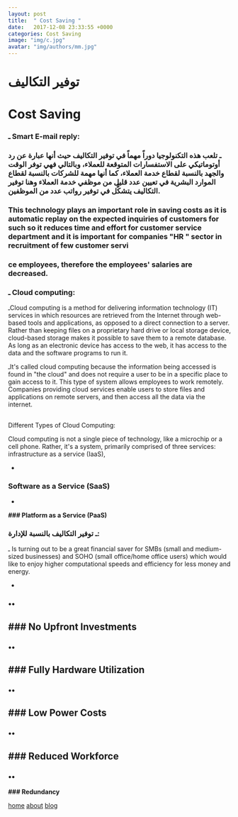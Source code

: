 ```yaml
---
layout: post
title:  " Cost Saving "
date:   2017-12-08 23:33:55 +0000
categories: Cost Saving
image: "img/c.jpg"
avatar: "img/authors/mm.jpg"
---
```



##
# توفير التكاليف

# Cost Saving



### ـ Smart E-mail reply:

###

### ـ تلعب هذه التكنولوجيا دوراً مهماً في توفير التكاليف حيث أنها عبارة عن رد أوتوماتيكي على الاستفسارات المتوقعة للعملاء، وبالتالي فهي توفر الوقت والجهد بالنسبة لقطاع خدمة العملاء، كما أنها مهمة للشركات بالنسبة لقطاع الموارد البشرية في تعيين عدد قليل من موظفي خدمة العملاء وهنا توفير التكاليف يتشكًّل في توفير رواتب عدد من الموظفين.

### This technology plays an important role in saving costs as it is automatic replay on the expected inquiries of customers for such so it reduces time and effort for customer service department and it is important for companies &quot;HR &quot; sector in recruitment of few customer servi

### ce employees, therefore the employees&#39; salaries are decreased.

###

###

###

### ـ Cloud computing:

 ـCloud computing is a method for delivering information technology (IT) services in which resources are retrieved from the Internet through web-based tools and applications, as opposed to a direct connection to a server. Rather than keeping files on a proprietary hard drive or local storage device, cloud-based storage makes it possible to save them to a remote database. As long as an electronic device has access to the web, it has access to the data and the software programs to run it.

 ـIt&#39;s called cloud computing because the information being accessed is found in &quot;the cloud&quot; and does not require a user to be in a specific place to gain access to it. This type of system allows employees to work remotely. Companies providing cloud services enable users to store files and applications on remote servers, and then access all the data via the internet.

##

Different Types of Cloud Computing:

Cloud computing is not a single piece of technology, like a microchip or a cell phone. Rather, it&#39;s a system, primarily comprised of three services: infrastructure as a service (IaaS),

-
### Software as a Service (SaaS)

-
**### Platform as a Service (PaaS)**

###

###

###

### ـ توفير التكاليف بالنسبة للإدارة:

ـ Is turning out to be a great financial saver for SMBs (small and medium-sized businesses) and SOHO (small office/home office users) which would like to enjoy higher computational speeds and efficiency for less money and energy.

-
### ••

**### No Upfront Investments**
-
### ••

**### Fully Hardware Utilization**
-
### ••

**### Low Power Costs**
-
### ••

**### Reduced Workforce**
-
### ••

**### Redundancy**

<nav>
            <a href="{{ site.baseurl }}/">home</a>
            <a href="{{ site.baseurl }}/about">about</a>
             <a href="{{ site.baseurl }}/blog">blog</a>
</nav>
